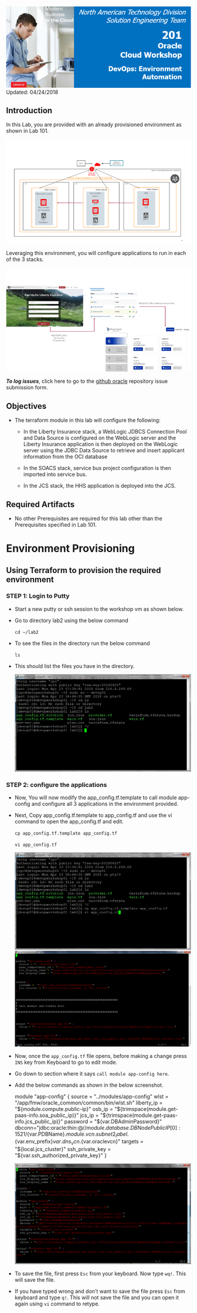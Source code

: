 ![](images/201/header201.png)  
Updated: 04/24/2018

## Introduction

In this Lab, you are provided with an already provisioned environment as shown in Lab 101.

  ![](images/201/1.png)

Leveraging this environment, you will configure applications to run in each of the 3 stacks.  

  ![](images/201/2.png)
  
**_To log issues_**, click here to go to the [github oracle](https://github.com/oracle/learning-library/issues/new) repository issue submission form.

## Objectives

- The terraform module in this lab will configure the following:
  
  * In the Liberty Insurance stack, a WebLogic JDBCS Connection Pool and Data Source is configured on the WebLogic server and the Liberty Insurance application is then deployed on the WebLogic server using the JDBC Data Source to retrieve and insert applicant information from the OCI database
  
  * In the SOACS stack, service bus project configuration is then imported into service bus.
  
  * In the JCS stack, the HHS application is deployed into the JCS.


## Required Artifacts

- No other Prerequisites are required for this lab other than the Prerequisites specified in Lab 101.

# Environment Provisioning

## Using Terraform to provision the required environment

### **STEP 1**: Login to Putty

- Start a new putty or ssh session to the workshop vm as shown below.

- Go to directory lab2 using the below command

  `cd ~/lab2`

- To see the files in the directory run the below command

  `ls`

- This should list the files you have in the directory.

  ![](images/201/3.png)

### **STEP 2**: configure the applications

- Now, You will now modify the app_config.tf.template to call module app-config and configure all 3 applications in the environment provided.

- Next, Copy app_config.tf.template to app_config.tf and use the vi command to open the app_config.tf and edit.

  `cp app_config.tf.template app_config.tf`
  
  `vi app_config.tf`
  
  ![](images/201/4.png)
  ![](images/201/5.png)

- Now, once the `app_config.tf` file opens, before making a change press `INS` key from Keyboard to go to edit mode.

- Go down to section where it says `call module app-config here`.

- Add the below commands as shown in the below screenshot.

  module "app-config" {
  source = "../modules/app-config"
  wlst = "/app/fmw/oracle_common/common/bin/wlst.sh"
  liberty_ip = "${module.compute.public-ip}"
  osb_ip = "${trimspace(module.get-paas-info.soa_public_ip)}"
  jcs_ip = "${trimspace(module.get-paas-info.jcs_public_ip)}"
  password = "${var.DBAdminPassword}"
  dbconn="jdbc:oracle:thin:@//${module.database.DBNodePublicIP[0]}:1521/${var.PDBName}.${module.vcn.subnet2_label}.${var.env_prefix}${va   r.dns_vcn  }.${var.oraclevcn}"
  targets = "${local.jcs_cluster}"
  ssh_private_key = "${var.ssh_authorized_private_key}"
  }

  ![](images/201/6.png)
  
- To save the file, first press `Esc` from your keyboard. Now type `wq!`. This will save the file.

- If you have typed wrong and don't want to save the file press `Esc` from keyboard and type `q!`. This will not save the file and you  can open it again using `vi` command to retype.


